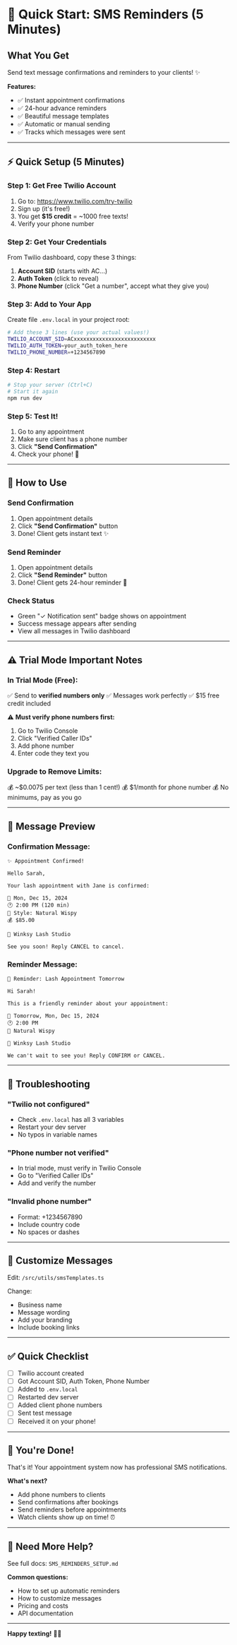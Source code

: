 # 📱 Quick Start: SMS Reminders (5 Minutes)

## What You Get

Send text message confirmations and reminders to your clients! ✨

**Features:**
- ✅ Instant appointment confirmations
- ✅ 24-hour advance reminders
- ✅ Beautiful message templates
- ✅ Automatic or manual sending
- ✅ Tracks which messages were sent

---

## ⚡ Quick Setup (5 Minutes)

### **Step 1: Get Free Twilio Account**

1. Go to: https://www.twilio.com/try-twilio
2. Sign up (it's free!)
3. You get **$15 credit** = ~1000 free texts!
4. Verify your phone number

### **Step 2: Get Your Credentials**

From Twilio dashboard, copy these 3 things:

1. **Account SID** (starts with AC...)
2. **Auth Token** (click to reveal)
3. **Phone Number** (click "Get a number", accept what they give you)

### **Step 3: Add to Your App**

Create file `.env.local` in your project root:

```bash
# Add these 3 lines (use your actual values!)
TWILIO_ACCOUNT_SID=ACxxxxxxxxxxxxxxxxxxxxxxxxxx
TWILIO_AUTH_TOKEN=your_auth_token_here
TWILIO_PHONE_NUMBER=+1234567890
```

### **Step 4: Restart**

```bash
# Stop your server (Ctrl+C)
# Start it again
npm run dev
```

### **Step 5: Test It!**

1. Go to any appointment
2. Make sure client has a phone number
3. Click **"Send Confirmation"**
4. Check your phone! 📱

---

## 🎯 How to Use

### **Send Confirmation**
1. Open appointment details
2. Click **"Send Confirmation"** button
3. Done! Client gets instant text ✨

### **Send Reminder**
1. Open appointment details
2. Click **"Send Reminder"** button
3. Done! Client gets 24-hour reminder 🔔

### **Check Status**
- Green "✓ Notification sent" badge shows on appointment
- Success message appears after sending
- View all messages in Twilio dashboard

---

## ⚠️ Trial Mode Important Notes

### **In Trial Mode (Free):**

✅ Send to **verified numbers only**
✅ Messages work perfectly
✅ $15 free credit included

⚠️ **Must verify phone numbers first:**
1. Go to Twilio Console
2. Click "Verified Caller IDs"
3. Add phone number
4. Enter code they text you

### **Upgrade to Remove Limits:**

💰 ~$0.0075 per text (less than 1 cent!)
💰 $1/month for phone number
💰 No minimums, pay as you go

---

## 📱 Message Preview

### **Confirmation Message:**
```
✨ Appointment Confirmed!

Hello Sarah,

Your lash appointment with Jane is confirmed:

📅 Mon, Dec 15, 2024
🕐 2:00 PM (120 min)
💎 Style: Natural Wispy
💰 $85.00

📍 Winksy Lash Studio

See you soon! Reply CANCEL to cancel.
```

### **Reminder Message:**
```
🔔 Reminder: Lash Appointment Tomorrow

Hi Sarah!

This is a friendly reminder about your appointment:

📅 Tomorrow, Mon, Dec 15, 2024
🕐 2:00 PM
💎 Natural Wispy

📍 Winksy Lash Studio

We can't wait to see you! Reply CONFIRM or CANCEL.
```

---

## 🔧 Troubleshooting

### **"Twilio not configured"**
- Check `.env.local` has all 3 variables
- Restart your dev server
- No typos in variable names

### **"Phone number not verified"**
- In trial mode, must verify in Twilio Console
- Go to "Verified Caller IDs"
- Add and verify the number

### **"Invalid phone number"**
- Format: +1234567890
- Include country code
- No spaces or dashes

---

## 🎨 Customize Messages

Edit: `/src/utils/smsTemplates.ts`

Change:
- Business name
- Message wording
- Add your branding
- Include booking links

---

## ✅ Quick Checklist

- [ ] Twilio account created
- [ ] Got Account SID, Auth Token, Phone Number
- [ ] Added to `.env.local`
- [ ] Restarted dev server
- [ ] Added client phone numbers
- [ ] Sent test message
- [ ] Received it on your phone!

---

## 🚀 You're Done!

That's it! Your appointment system now has professional SMS notifications.

**What's next?**
- Add phone numbers to clients
- Send confirmations after bookings
- Send reminders before appointments
- Watch clients show up on time! ⏰

---

## 📖 Need More Help?

See full docs: `SMS_REMINDERS_SETUP.md`

**Common questions:**
- How to set up automatic reminders
- How to customize messages
- Pricing and costs
- API documentation

---

**Happy texting!** 📱✨



